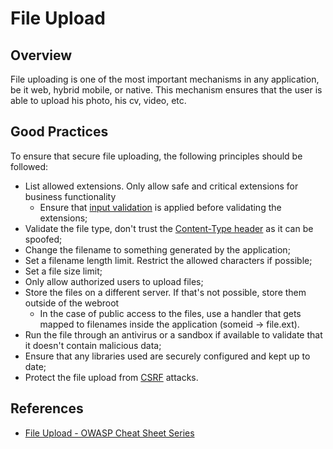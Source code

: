 # File Upload

## Overview

File uploading is one of the most important mechanisms in any application, be it web, hybrid mobile, or native. This mechanism ensures that the user is able to upload his photo, his cv, video, etc.

## Good Practices

To ensure that secure file uploading, the following principles should be followed:

* List allowed extensions. Only allow safe and critical extensions for business functionality
    - Ensure that [input validation](https://cheatsheetseries.owasp.org/cheatsheets/Input_Validation_Cheat_Sheet.html) is applied before validating the extensions;
* Validate the file type, don't trust the [Content-Type header](https://developer.mozilla.org/en-US/docs/Web/HTTP/Headers/Content-Type) as it can be spoofed;
* Change the filename to something generated by the application;
* Set a filename length limit. Restrict the allowed characters if possible;
* Set a file size limit;
* Only allow authorized users to upload files;
* Store the files on a different server. If that's not possible, store them outside of the webroot
    - In the case of public access to the files, use a handler that gets mapped to filenames inside the application (someid -> file.ext).
* Run the file through an antivirus or a sandbox if available to validate that it doesn't contain malicious data;
* Ensure that any libraries used are securely configured and kept up to date;
* Protect the file upload from [CSRF](https://cheatsheetseries.owasp.org/cheatsheets/Cross-Site_Request_Forgery_Prevention_Cheat_Sheet.html) attacks.

## References
- [File Upload - OWASP Cheat Sheet Series](https://cheatsheetseries.owasp.org/cheatsheets/File_Upload_Cheat_Sheet.html)